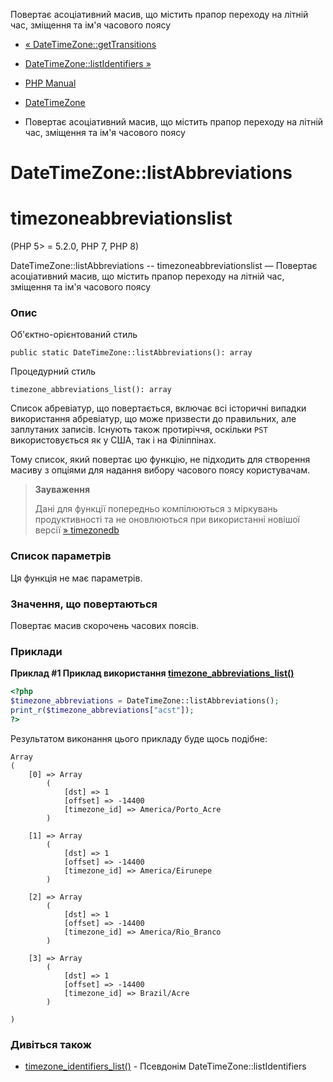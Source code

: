 Повертає асоціативний масив, що містить прапор переходу на літній час, зміщення та ім'я часового поясу

-   [« DateTimeZone::getTransitions](datetimezone.gettransitions.html)
    
-   [DateTimeZone::listIdentifiers »](datetimezone.listidentifiers.html)
    
-   [PHP Manual](index.html)
    
-   [DateTimeZone](class.datetimezone.html)
    
-   Повертає асоціативний масив, що містить прапор переходу на літній час, зміщення та ім'я часового поясу
    

# DateTimeZone::listAbbreviations

# timezoneabbreviationslist

(PHP 5> = 5.2.0, PHP 7, PHP 8)

DateTimeZone::listAbbreviations -- timezoneabbreviationslist — Повертає асоціативний масив, що містить прапор переходу на літній час, зміщення та ім'я часового поясу

### Опис

Об'єктно-орієнтований стиль

```methodsynopsis
public static DateTimeZone::listAbbreviations(): array
```

Процедурний стиль

```methodsynopsis
timezone_abbreviations_list(): array
```

Список абревіатур, що повертається, включає всі історичні випадки використання абревіатур, що може призвести до правильних, але заплутаних записів. Існують також протиріччя, оскільки `PST` використовується як у США, так і на Філіппінах.

Тому список, який повертає цю функцію, не підходить для створення масиву з опціями для надання вибору часового поясу користувачам.

> **Зауваження**
> 
> Дані для функції попередньо компілюються з міркувань продуктивності та не оновлюються при використанні новішої версії [» timezonedb](https://pecl.php.net/package/timezonedb)

### Список параметрів

Ця функція не має параметрів.

### Значення, що повертаються

Повертає масив скорочень часових поясів.

### Приклади

**Приклад #1 Приклад використання [timezone\_abbreviations\_list()](function.timezone-abbreviations-list.html)**

```php
<?php
$timezone_abbreviations = DateTimeZone::listAbbreviations();
print_r($timezone_abbreviations["acst"]);
?>
```

Результатом виконання цього прикладу буде щось подібне:

```
Array
(
    [0] => Array
        (
            [dst] => 1
            [offset] => -14400
            [timezone_id] => America/Porto_Acre
        )

    [1] => Array
        (
            [dst] => 1
            [offset] => -14400
            [timezone_id] => America/Eirunepe
        )

    [2] => Array
        (
            [dst] => 1
            [offset] => -14400
            [timezone_id] => America/Rio_Branco
        )

    [3] => Array
        (
            [dst] => 1
            [offset] => -14400
            [timezone_id] => Brazil/Acre
        )

)
```

### Дивіться також

-   [timezone\_identifiers\_list()](function.timezone-identifiers-list.html) - Псевдонім DateTimeZone::listIdentifiers